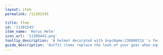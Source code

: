 ```yaml
---
layout: item
permalink: /11301545

title: Item
id: '11301545'
item_name: 'Horus Helm'
icon_url: '11300442.png'
tooltip_description: 'A helmet decorated with $npcName:23000021$''s feathers and beak, worthy of the ones who battled mighty Shinsoo.'
guide_description: 'Outfit items replace the look of your gear when equipped.'
---
```

